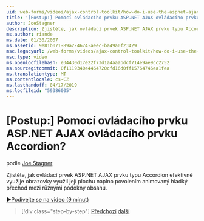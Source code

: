 ```yaml
---
uid: web-forms/videos/ajax-control-toolkit/how-do-i-use-the-aspnet-ajax-accordion-control
title: '[Postup:] Pomocí ovládacího prvku ASP.NET AJAX ovládacího prvku Accordion? | Dokumenty Microsoft'
author: JoeStagner
description: Zjistěte, jak ovládací prvek ASP.NET AJAX prvku typu Accordion efektivně využije obrazovky využil její plochu naplno povolením animovaný hladký přechod mezi různé obsahu p...
ms.author: riande
ms.date: 01/30/2007
ms.assetid: 9e81b071-89a2-4674-aeec-ba49a0f23429
msc.legacyurl: /web-forms/videos/ajax-control-toolkit/how-do-i-use-the-aspnet-ajax-accordion-control
msc.type: video
ms.openlocfilehash: e34430d17e22f73d1a4aaabdcf714e9ae9cc2752
ms.sourcegitcommit: 0f1119340e4464720cfd16d0ff15764746ea1fea
ms.translationtype: MT
ms.contentlocale: cs-CZ
ms.lasthandoff: 04/17/2019
ms.locfileid: "59386005"
---
```

# <a name="how-do-i-use-the-aspnet-ajax-accordion-control"></a>[Postup:] Pomocí ovládacího prvku ASP.NET AJAX ovládacího prvku Accordion?

podle [Joe Stagner](https://github.com/JoeStagner)

Zjistěte, jak ovládací prvek ASP.NET AJAX prvku typu Accordion efektivně využije obrazovky využil její plochu naplno povolením animovaný hladký přechod mezi různými podokny obsahu.

[&#9654;Podívejte se na video (9 minut)](https://channel9.msdn.com/Blogs/ASP-NET-Site-Videos/how-do-i-use-the-aspnet-ajax-accordion-control)

> [!div class="step-by-step"]
> [Předchozí](how-do-i-use-the-aspnet-ajax-alwaysvisible-control-extender.md)
> [další](how-do-i-use-the-aspnet-ajax-collapsable-panel-extender.md)
